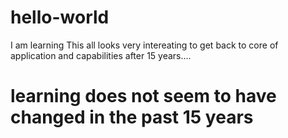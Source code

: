 # hello-world
I am learning
This all looks very intereating to get back to core of application and capabilities after 15 years....
# learning does not seem to have changed in the past 15 years

